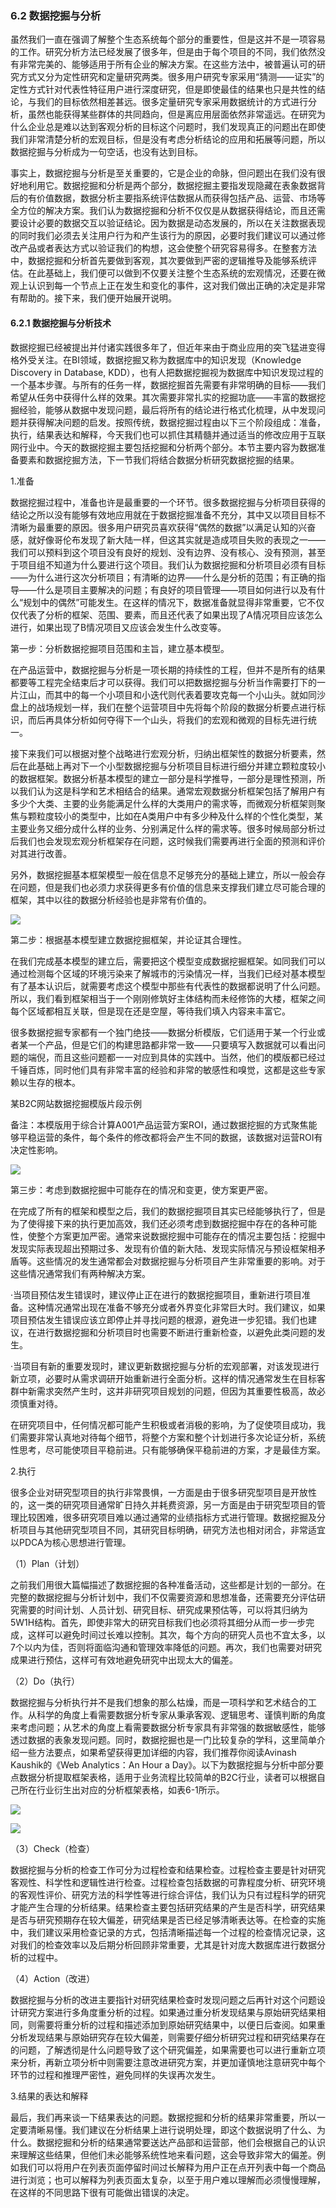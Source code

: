 ### 6.2 数据挖掘与分析

虽然我们一直在强调了解整个生态系统每个部分的重要性，但是这并不是一项容易的工作。研究分析方法已经发展了很多年，但是由于每个项目的不同，我们依然没有非常完美的、能够适用于所有企业的解决方案。在这些方法中，被普遍认可的研究方式又分为定性研究和定量研究两类。很多用户研究专家采用“猜测——证实”的定性方式针对代表性特征用户进行深度研究，但是即使最佳的结果也只是共性的结论，与我们的目标依然相差甚远。很多定量研究专家采用数据统计的方式进行分析，虽然也能获得某些群体的共同趋向，但是离应用层面依然非常遥远。在研究为什么企业总是难以达到客观分析的目标这个问题时，我们发现真正的问题出在即使我们非常清楚分析的宏观目标，但是没有考虑分析结论的应用和拓展等问题，所以数据挖掘与分析成为一句空话，也没有达到目标。

事实上，数据挖掘与分析是至关重要的，它是企业的命脉，但问题出在我们没有很好地利用它。数据挖掘和分析是两个部分，数据挖掘主要指发现隐藏在表象数据背后的有价值数据，数据分析主要指系统评估数据从而获得包括产品、运营、市场等全方位的解决方案。我们认为数据挖掘和分析不仅仅是从数据获得结论，而且还需要设计必要的数据交互以验证结论。因为数据是动态发展的，所以在关注数据表现的同时我们必须去关注用户行为和产生该行为的原因，必要时我们建议可以通过修改产品或者表达方式以验证我们的构想，这会使整个研究容易得多。在整套方法中，数据挖掘和分析首先要做到客观，其次要做到严密的逻辑推导及能够系统评估。在此基础上，我们便可以做到不仅要关注整个生态系统的宏观情况，还要在微观上认识到每一个节点上正在发生和变化的事件，这对我们做出正确的决定是非常有帮助的。接下来，我们便开始展开说明。

#### 6.2.1 数据挖掘与分析技术

数据挖掘已经被提出并付诸实践很多年了，但近年来由于商业应用的突飞猛进变得格外受关注。在BI领域，数据挖掘又称为数据库中的知识发现（Knowledge Discovery in Database, KDD），也有人把数据挖掘视为数据库中知识发现过程的一个基本步骤。与所有的任务一样，数据挖掘首先需要有非常明确的目标——我们希望从任务中获得什么样的效果。其次需要非常扎实的挖掘功底——丰富的数据挖掘经验，能够从数据中发现问题，最后将所有的结论进行格式化梳理，从中发现问题并获得解决问题的启发。按照传统，数据挖掘过程由以下三个阶段组成：准备，执行，结果表达和解释，今天我们也可以抓住其精髓并通过适当的修改应用于互联网行业中。今天的数据挖掘主要包括挖掘和分析两个部分。本节主要内容为数据准备要素和数据挖掘方法，下一节我们将结合数据分析研究数据挖掘的结果。

1.准备

数据挖掘过程中，准备也许是最重要的一个环节。很多数据挖掘与分析项目获得的结论之所以没有能够有效地应用就在于数据挖掘准备不充分，其中又以项目目标不清晰为最重要的原因。很多用户研究员喜欢获得“偶然的数据”以满足认知的兴奋感，就好像哥伦布发现了新大陆一样，但这其实就是造成项目失败的表现之一——我们可以预料到这个项目没有良好的规划、没有边界、没有核心、没有预测，甚至于项目组不知道为什么要进行这个项目。我们认为数据挖掘和分析项目必须有目标——为什么进行这次分析项目；有清晰的边界——什么是分析的范围；有正确的指导——什么是项目主要解决的问题；有良好的项目管理——项目如何进行以及有什么“规划中的偶然”可能发生。在这样的情况下，数据准备就显得非常重要，它不仅仅代表了分析的框架、范围、要素，而且还代表了如果出现了A情况项目应该怎么进行，如果出现了B情况项目又应该会发生什么改变等。

第一步：分析数据挖掘项目范围和主旨，建立基本模型。

在产品运营中，数据挖掘与分析是一项长期的持续性的工程，但并不是所有的结果都要等工程完全结束后才可以获得。我们可以把数据挖掘与分析当作需要打下的一片江山，而其中的每一个小项目和小迭代则代表着要攻克每一个小山头。就如同沙盘上的战场规划一样，我们在整个运营项目中先将每个阶段的数据分析要点进行标识，而后再具体分析如何夺得下一个山头，将我们的宏观和微观的目标先进行统一。

接下来我们可以根据对整个战略进行宏观分析，归纳出框架性的数据分析要素，然后在此基础上再对下一个小型数据挖掘与分析项目目标进行细分并建立颗粒度较小的数据框架。数据分析基本模型的建立一部分是科学推导，一部分是理性预测，所以我们认为这是科学和艺术相结合的结果。通常宏观数据分析框架包括了解用户有多少个大类、主要的业务能满足什么样的大类用户的需求等，而微观分析框架则聚焦与颗粒度较小的类型中，比如在A类用户中有多少种及什么样的个性化类型，某主要业务又细分成什么样的业务、分别满足什么样的需求等。很多时候局部分析过后我们也会发现宏观分析框架存在问题，这时候我们需要再进行全面的预测和评价对其进行改善。

另外，数据挖掘基本框架模型一般在信息不足够充分的基础上建立，所以一般会存在问题，但是我们也必须力求获得更多有价值的信息来支撑我们建立尽可能合理的框架，其中以往的数据分析经验也是非常有价值的。

![](images/image01381_jpeg)

第二步：根据基本模型建立数据挖掘框架，并论证其合理性。

在我们完成基本模型的建立后，需要把这个模型变成数据挖掘框架。如同我们可以通过检测每个区域的环境污染来了解城市的污染情况一样，当我们已经对基本模型有了基本认识后，就需要考虑这个模型中那些有代表性的数据都说明了什么问题。所以，我们看到框架相当于一个刚刚修筑好主体结构而未经修饰的大楼，框架之间每个区域都相互关联，但是现在还是空屋，等待我们填入内容来丰富它。

很多数据挖掘专家都有一个独门绝技——数据分析模版，它们适用于某一个行业或者某一个产品，但是它们的构建思路都非常一致——只要填写入数据就可以看出问题的端倪，而且这些问题都一一对应到具体的实践中。当然，他们的模版都已经过千锤百炼，同时他们具有非常丰富的经验和非常的敏感性和嗅觉，这都是这些专家赖以生存的根本。

某B2C网站数据挖掘模版片段示例

备注：本模版用于综合计算A001产品运营方案ROI，通过数据挖掘的方式聚焦能够平稳运营的条件，每个条件的修改都将会产生不同的数据，该数据对运营ROI有决定性影响。

![](images/image01382_jpeg)

第三步：考虑到数据挖掘中可能存在的情况和变更，使方案更严密。

在完成了所有的框架和模型之后，我们的数据挖掘项目其实已经能够执行了，但是为了使得接下来的执行更加高效，我们还必须考虑到数据挖掘中存在的各种可能性，使整个方案更加严密。通常来说数据挖掘中可能存在的情况主要包括：挖掘中发现实际表现超出预期过多、发现有价值的新大陆、发现实际情况与预设框架相矛盾等。这些情况的发生通常都会对数据挖掘与分析项目产生非常重要的影响。对于这些情况通常我们有两种解决方案。

·当项目预估发生错误时，建议停止正在进行的数据挖掘项目，重新进行项目准备。这种情况通常出现在准备不够充分或者外界变化非常巨大时。我们建议，如果项目预估发生错误应该立即停止并寻找问题的根源，避免进一步犯错。我们也建议，在进行数据挖掘和分析项目时也需要不断进行重新检查，以避免此类问题的发生。

·当项目有新的重要发现时，建议更新数据挖掘与分析的宏观部署，对该发现进行新立项，必要时从需求调研开始重新进行全面分析。这样的情况通常发生在目标客群中新需求突然产生时，这并非研究项目规划的问题，但因为其重要性极高，故必须慎重对待。

在研究项目中，任何情况都可能产生积极或者消极的影响，为了促使项目成功，我们需要非常认真地对待每个细节，将整个方案和整个计划进行多次论证分析，系统性思考，尽可能使项目平稳前进。只有能够确保平稳前进的方案，才是最佳方案。

2.执行

很多企业对研究型项目的执行非常畏惧，一方面是由于很多研究型项目是开放性的，这一类的研究项目通常旷日持久并耗费资源，另一方面是由于研究型项目的管理比较困难，很多研究项目难以通过通常的业绩指标方式进行管理。数据挖掘及分析项目与其他研究型项目不同，其研究目标明确，研究方法也相对闭合，非常适宜以PDCA为核心思想进行管理。

（1）Plan（计划）

之前我们用很大篇幅描述了数据挖掘的各种准备活动，这些都是计划的一部分。在完整的数据挖掘与分析计划中，我们不仅需要资源和思想准备，还需要充分评估研究需要的时间计划、人员计划、研究目标、研究成果预估等，可以将其归纳为5W1H结构。首先，即使非常大的研究目标我们也必须将其细分从而一步一步完成，这样可以避免时间过长难以控制。其次，每个方向的研究人员也不宜太多，以7个以内为佳，否则将面临沟通和管理效率降低的问题。再次，我们也需要对研究成果进行预估，这样可有效地避免研究中出现太大的偏差。

（2）Do（执行）

数据挖掘与分析执行并不是我们想象的那么枯燥，而是一项科学和艺术结合的工作。从科学的角度上看需要数据分析专家从秉承客观、逻辑思考、谨慎判断的角度来考虑问题；从艺术的角度上看需要数据分析专家具有非常强的数据敏感性，能够透过数据的表象发现问题。同时，数据挖掘也是一门比较复杂的学科，这里简单介绍一些方法要点，如果希望获得更加详细的内容，我们推荐你阅读Avinash Kaushik的《Web Analytics：An Hour a Day》。以下为数据挖掘与分析中部分要点数据分析提取框架表格，适用于业务流程比较简单的B2C行业，读者可以根据自己所在行业衍生出对应的分析框架表格，如表6-1所示。

![](images/image01383_jpeg)

![](images/image01384_jpeg)

（3）Check（检查）

数据挖掘与分析的检查工作可分为过程检查和结果检查。过程检查主要是针对研究客观性、科学性和逻辑性进行检查。过程检查包括数据的可靠程度分析、研究环境的客观性评价、研究方法的科学性等进行综合评估，我们认为只有过程科学的研究才能产生合理的分析结果。结果检查主要包括研究结果的产生是否科学，研究结果是否与研究预期存在较大偏差，研究结果是否已经足够清晰表达等。在检查的实施中，我们建议采用检查记录的方式，包括清晰描述每一个过程的检查情况记录，这对我们的检查效率以及后期分析回顾非常重要，尤其是针对庞大数据库进行数据分析的过程中。

（4）Action（改进）

数据挖掘与分析的改进主要指针对研究结果检查时发现问题之后再针对这个问题设计研究方案进行多角度重分析的过程。如果通过重分析发现结果与原始研究结果相同，则需要将重分析的过程和描述添加到原始研究结果中，以便日后查阅。如果重分析发现结果与原始研究存在较大偏差，则需要仔细分析研究过程和研究结果存在的问题，了解透彻是什么问题导致了这个研究偏差，如果需要也可以进行重新立项来分析，再新立项分析中则需要注意改进研究方案，并更加谨慎地注意研究中每个环节的过程和推理严密性，避免同样的失误再次发生。

3.结果的表达和解释

最后，我们再来谈一下结果表达的问题。数据挖掘和分析的结果非常重要，所以一定要清晰易懂。我们建议在分析结果上进行说明处理，即这个数据说明了什么、为什么。数据挖掘和分析的结果通常要送达产品部和运营部，他们会根据自己的认识来理解这些结果，但他们未必能够系统性地来看问题，这会导致非常大的偏差。例如我们可以将用户在列表页面停留时间过长解释为用户正在点开列表中每一个商品进行浏览；也可以解释为列表页面太复杂，以至于用户难以理解而必须慢慢理解，在这样的不同思路下很有可能做出错误的决定。
